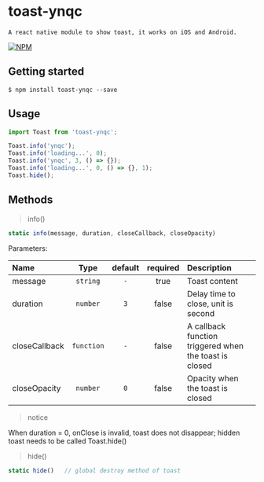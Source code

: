 # toast-ynqc
    
    A react native module to show toast, it works on iOS and Android.
    
[![NPM](https://nodei.co/npm/toast-ynqc.png)](https://nodei.co/npm/toast-ynqc/)

## Getting started

`$ npm install toast-ynqc --save`

## Usage
```javascript
import Toast from 'toast-ynqc';

Toast.info('ynqc');
Toast.info('loading...', 0);
Toast.info('ynqc', 3, () => {});
Toast.info('loading...', 0, () => {}, 1);
Toast.hide();
```

## Methods

> info()

```javascript
static info(message, duration, closeCallback, closeOpacity)
```

Parameters:

| Name  | Type     | default  | required | Description |
| :---- | :------: | :------: | :------: | :--- |
| message | `string`   | `-` | true | Toast content |
| duration | `number`   | `3` | false | Delay time to close, unit is second |
| closeCallback | `function`   | `-` | false| A callback function triggered when the toast is closed |
| closeOpacity | `number`   | `0` | false | Opacity when the toast is closed |

>notice

When duration = 0, onClose is invalid, toast does not disappear; hidden toast needs to be called Toast.hide()



> hide()

```javascript
static hide()   // global destroy method of toast
```


